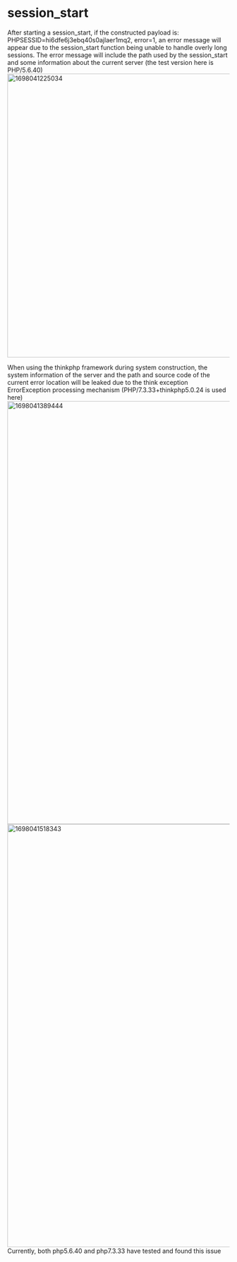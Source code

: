 # session_start
After starting a session_start, if the constructed payload is: PHPSESSID=hi6dfe6j3ebq40s0ajlaer1mq2, error=1, an error message will appear due to the session_start function being unable to handle overly long sessions. The error message will include the path used by the session_start and some information about the current server (the test version here is PHP/5.6.40)
<img width="644" alt="1698041225034" src="https://github.com/cojoben/session_start/assets/85165789/fb046f47-9d33-4dca-8e8a-210e937720b0">

When using the thinkphp framework during system construction, the system information of the server and the path and source code of the current error location will be leaked due to the think exception ErrorException processing mechanism (PHP/7.3.33+thinkphp5.0.24 is used here)
<img width="960" alt="1698041389444" src="https://github.com/cojoben/session_start/assets/85165789/ff3185b5-e4b0-4941-9bb9-ca3e9ee484b8">
<img width="960" alt="1698041518343" src="https://github.com/cojoben/session_start/assets/85165789/7725747a-6337-4904-b118-83edc7a51103">
Currently, both php5.6.40 and php7.3.33 have tested and found this issue
